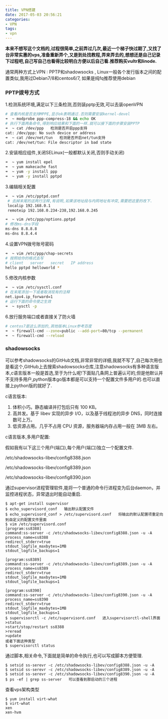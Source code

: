 ```yaml
---
title: VPN搭建
date: 2017-05-03 20:56:21
categories:
- VPN
tags:
- vpn
---
```


<!-- more -->

**本来不想写这个文档的,过程很简单,之前弄过几次,最近一个梯子快过期了,又找了台非常实惠的vps,准备重新弄个,又是到处找教程,弄来弄去的,想想还是自己记录下过程吧,自己写自己也看得比较明白方便以后自己看.推荐购买vultr和linode.**

通常两种方式上VPN : PPTP和shadowsocks , Linux一般各个发行版本之间的配置类似,我用过Debian7/8和centos6/7, 如果是纯fq推荐使用debian

### PPTP拨号方式

1.检测系统环境,满足以下三条检测,否则装pptp无效,可以去装openVPN

```bash
# 查看内核是否支持MPPE,显示ok表明通过.否则需要安装kernel-devel
➜  ~ modprobe ppp-compress-18 && echo OK
# 执行下面两条命令,得到响应结果和下面的一样.就可以接下面的步骤安装PPTP
➜  ~ cat /dev/ppp   检测是否开启ppp支持
cat: /dev/ppp: No such device or address
➜  ~ cat /dev/net/tun   检测是否开启net/tun支持
cat: /dev/net/tun: File descriptor in bad state
```

2.安装相应组件,关闭SELinux(一般都默认关闭,否则手动关闭)

```bash
➜  ~ yum install epel
➜  ~ yum makecache fast
➜  ~ yum -y install ppp
➜  ~ yum -y install pptpd
```

3.编辑相关配置

```bash
➜  ~ vim /etc/pptpd.conf
 # 去掉末尾的这两行注释,有说明,如果该地址段与内网地址有冲突,需要把这里的改下.
 localip 192.168.0.1
 remoteip 192.168.0.234-238,192.168.0.245
```

```bash
➜  ~ vim /etc/ppp/options.pptpd
# 修改ms-dns字段
ms-dns 8.8.8.8
ms-dns 8.8.4.4
```

4.设置VPN拨号账号密码

```bash
➜  ~ vim /etc/ppp/chap-secrets
# 按照给你的格式去写
# client   server   secret   IP address
hello pptpd helloworld *
```

5.修改内核参数

```bash
➜  ~ vim /etc/sysctl.conf
# 在末尾添加一下或者取消现有的注释
net.ipv4.ip_forward=1
# 运行下面的命令使之生效
➜  ~ sysctl -p
```

6.放行服务端口或者直接关了防火墙

```bash
# centos7是这么添加的,其他版本Linux参考百度
➜  ~ firewall-cmd --zone=public --add-port=80/tcp --permanent
➜  ~ firewall-cmd --reload
```

### shadowsocks

可以参考shadowsocks的GitHub文档,非常非常的详细,我就不写了,自己每次用也是看这个,GitHub上去搜索shadowsocks仓库,注意shadowsocks有多种语言版本,c语言版本一般是首选,至于为什么呢!下面贴几条网上普遍认可的,但是他默认并不支持多用户,python版本go版本都是可以支持一个配置文件多用户的.也可以直接上python版的就好了.

c语言版本:

1. 体积小巧。静态编译并打包后只有 100 KB。
2. 高并发。基于 libev 实现的异步 I/O，以及基于线程池的异步 DNS，同时连接数可上万。
3. 低资源占用。几乎不占用 CPU 资源，服务器端内存占用一般在 3MB 左右。

c语言版本,多用户配置:

假如我有以下这三个用户(端口),每个用户(端口)独立一个配置文件.

/etc/shadowsocks-libev/config8388.json

/etc/shadowsocks-libev/config8389.json

/etc/shadowsocks-libev/config8390.json

通过supervisor进程管理软件,能将一个普通的命令行进程变为后台daemon，并监控进程状态，异常退出时能自动重启.

```shell
$ apt-get install supervisor
$ echo_supervisord_conf   输出默认配置文件
$ echo_supervisord_conf > /etc/supervisord.conf   将输出的默认配置项重定向到自定义的配置文件里面
$ vim /etc/supervisord.conf
[program:ss8388]
command:ss-server -c /etc/shadowsocks-libev/config8388.json -u -A
process_name=ss8388
redirect_stderr=true
stdout_logfile_maxbytes=1MB
stdout_logfile_backups=1

[program:ss8389]
command:ss-server -c /etc/shadowsocks-libev/config8389.json -u -A
process_name=ss8389
redirect_stderr=true
stdout_logfile_maxbytes=1MB
stdout_logfile_backups=1

[program:ss8390]
command:ss-server -c /etc/shadowsocks-libev/config8390.json -u -A
process_name=ss8390
redirect_stderr=true
stdout_logfile_maxbytes=1MB
stdout_logfile_backups=1
$ supervisorctl -c /etc/supervisord.conf   进入supervisorctl-shell界面
>status
>start/stop/restart ss8388
>reread
>update
或者下面这种类型
$ supervisorctl status
```

通过脚本,相关命令,下面就是简单的命令执行,也可以写成脚本方便管理.

```shell
$ setsid ss-serevr -c /etc/shadowsocks-libev/config8388.json -u -A
$ setsid ss-serevr -c /etc/shadowsocks-libev/config8389.json -u -A
$ setsid ss-serevr -c /etc/shadowsocks-libev/config8390.json -u -A
$ ps -ef | grep ss-server   可以查看到那启动的三个进程
```

查看vps架构类型

```shell
$ yum install virt-what
$ virt-what
xen
xen-hvm
```

